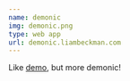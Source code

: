 ```yaml
---
name: demonic
img: demonic.png
type: web app
url: demonic.liambeckman.com
---
```


Like <a href="/code/demo">demo</a>, but more demonic!


